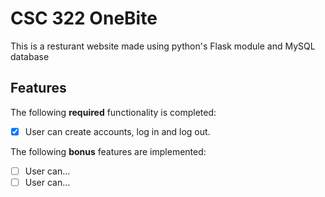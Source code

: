 # CSC 322 OneBite

This is a resturant website made using python's Flask module and MySQL database



## Features

The following **required** functionality is completed:

- [x] User can create accounts, log in and log out.

The following **bonus** features are implemented:

- [ ] User can...
- [ ] User can...
